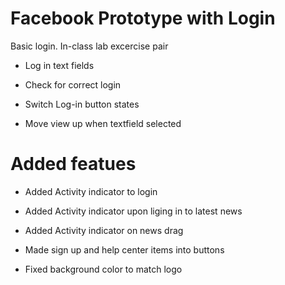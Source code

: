 # Facebook Prototype with Login

Basic login. In-class lab excercise pair

- Log in text fields

- Check for correct login

- Switch Log-in button states

- Move view up when textfield selected

# Added featues

- Added Activity indicator to login

-  Added Activity indicator upon liging in to latest news

- Added Activity indicator on news drag

-  Made sign up and help center items into buttons

- Fixed background color to match logo

